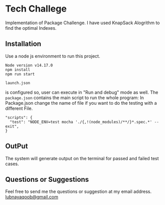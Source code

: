 # Tech Challege

Implementation of Package	Challenge. I have used KnapSack Alogrithm to find the optimal Indexes.

## Installation

Use a node js environment to run this project.
```
Node version v14.17.0
npm install
npm run start
```

```
launch.json
```
is configured so, user can execute in "Run and debug" mode as well.
The ```package.json``` contains the main script to run the whole program: In Package.json change the name of file if you want to do the testing with a different File. 
```
"scripts": {
  "test": "NODE_ENV=test mocha './{,!(node_modules)/**/}*.spec.*' --exit", 
}
```

## OutPut
The system will generate output on the terminal for passed and failed test cases.


## Questions or Suggestions
Feel free to send me the questions or suggestion at my email address.
lubnayaqoob@gmail.com